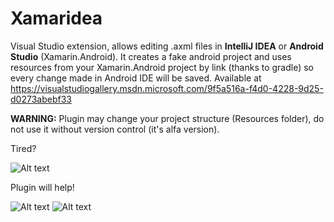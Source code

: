 Xamaridea
=========

Visual Studio extension, allows editing .axml files in **IntelliJ IDEA** or **Android Studio** (Xamarin.Android). It creates a fake android project and uses resources from your Xamarin.Android project by link (thanks to gradle) so every change made in Android IDE will be saved. Available at https://visualstudiogallery.msdn.microsoft.com/9f5a516a-f4d0-4228-9d25-d0273abebf33

**WARNING:** Plugin may change your project structure (Resources folder), do not use it without version control (it's alfa version).

Tired?

![Alt text](http://habrastorage.org/files/485/2b5/c99/4852b5c9907f4e268ccc5b97fdf504ce.png)

Plugin will help!

![Alt text](http://habrastorage.org/files/de9/a76/7db/de9a767db59d40b19d9559b78cff7540.png)
![Alt text](http://habrastorage.org/files/c13/935/3c9/c139353c9b5c44119df24371f73ac92b.png)
